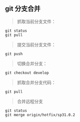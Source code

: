 git 分支合并
----------------
>抓取当前分支文件：
```
git status
git pull
```
>提交当前分支文件：
```
git push
```
>切换合并分支：
```
git checkout develop
```
>抓取合并分支代码：
```text
git pull
```

>合并远程分支
```
git status
git merge origin/hotfix/sp31.0.2
```